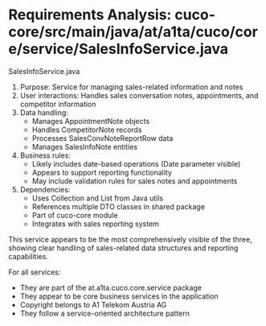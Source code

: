 # Requirements Analysis: cuco-core/src/main/java/at/a1ta/cuco/core/service/SalesInfoService.java

SalesInfoService.java
1. Purpose: Service for managing sales-related information and notes
2. User interactions: Handles sales conversation notes, appointments, and competitor information
3. Data handling:
   - Manages AppointmentNote objects
   - Handles CompetitorNote records
   - Processes SalesConvNoteReportRow data
   - Manages SalesInfoNote entities
4. Business rules:
   - Likely includes date-based operations (Date parameter visible)
   - Appears to support reporting functionality
   - May include validation rules for sales notes and appointments
5. Dependencies:
   - Uses Collection and List from Java utils
   - References multiple DTO classes in shared package
   - Part of cuco-core module
   - Integrates with sales reporting system

This service appears to be the most comprehensively visible of the three, showing clear handling of sales-related data structures and reporting capabilities.

For all services:
- They are part of the at.a1ta.cuco.core.service package
- They appear to be core business services in the application
- Copyright belongs to A1 Telekom Austria AG
- They follow a service-oriented architecture pattern